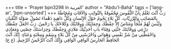 +++
title = 'Prayer bpn3298 in العربية'
author = "Abdu'l-Bahá"
tags = ['lang-ar', 'bpn-unsorted']
+++
رَبِّ أَنْتَ تَعْلَمُ بِأَنَّ النُّفُوسَ مَحْفُوفَةٌ بِالنَّوائِبِ وَالآفَاتِ وَمُحَاطَةٌ بِالمَصَائِبِ وَالرَّزِيَّاتِ. كُلُّ بَلاءٍ يَحُومُ حَوْلَ الإِنْسانِ وَكُلُّ دَاهِيةٍ دَهْماءَ تَصُولُ صَوْلَةَ الثُّعْبانِ وَلَيْسَ لَهُمْ مَلْجَأٌ وَمَنَاصٌ إلاَّ حِفْظُكَ وَحِمَايَتُكَ وَوِقَايَتُكَ وَكَلاءَتُكَ يا رَحْمنُ. رَبِّ اجْعَلْ حِفْظَكَ دِرْعِي وَوِقَايَتَكَ جَنَّتِي وَفِنَاءَ بابِ أَحَدِيَّتِكَ مَلاذِي وَحِفْظَكَ وَحِرَاسَتَكَ حِصْنِي وَمَعَاذِي وَاحْفَظْنِي مِنْ شَرِّ نَفْسِي وَهَوَائي وَاحْرُسْنِي مِنْ كُلِّ بَلاءٍ وسَقَمٍ وَمِحْنَةٍ وَعَنَاءٍ. إِنَّكَ أَنْتَ الحَافِظُ الحَارِسُ الواقِي الوَافِي وَإِنَّكَ أَنْتَ الرَّحْمنُ الرَّحِيمُ. (ع ع)
